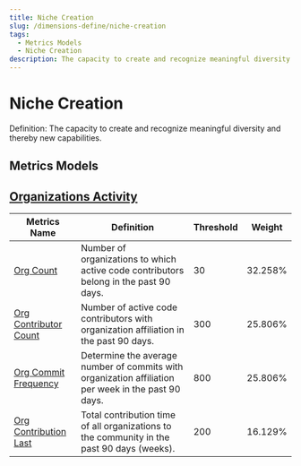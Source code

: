 ```yaml
---
title: Niche Creation
slug: /dimensions-define/niche-creation
tags:
  - Metrics Models
  - Niche Creation
description: The capacity to create and recognize meaningful diversity and thereby new capabilities.
---
```


# Niche Creation

Definition: The capacity to create and recognize meaningful diversity and thereby new capabilities.

## Metrics Models

## [Organizations Activity](./ecological-diversity/organization-activity.md#organizations-activity)

Metrics Name | Definition | Threshold | Weight
--- | --- | --- | ---
[Org Count](./ecological-diversity/organization-activity.md#org-count) | Number of organizations to which active code contributors belong in the past 90 days. | 30 | 32.258%
[Org Contributor Count](./ecological-diversity/organization-activity.md#org-contributor-count) | Number of active code contributors with organization affiliation in the past 90 days. | 300 | 25.806%
[Org Commit Frequency](./ecological-diversity/organization-activity.md#org-commit-frequency) | Determine the average number of commits with organization affiliation per week in the past 90 days. | 800 | 25.806%
[Org Contribution Last](./ecological-diversity/organization-activity.md#org-contribution-last) | Total contribution time of all organizations to the community in the past 90 days (weeks). | 200 | 16.129%
